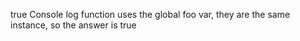 true
Console log function uses the global foo var, they are the same instance, so the answer is true
